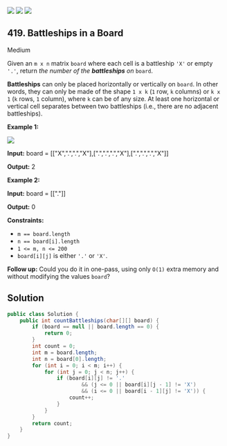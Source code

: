[![](https://img.shields.io/github/stars/javadev/LeetCode-in-Java?label=Stars&style=flat-square)](https://github.com/javadev/LeetCode-in-Java)
[![](https://img.shields.io/github/forks/javadev/LeetCode-in-Java?label=Fork%20me%20on%20GitHub%20&style=flat-square)](https://github.com/javadev/LeetCode-in-Java/fork)
[![](https://img.shields.io/badge/-LeetCode%20in%20Kotlin-blue?style=flat-square)](https://github.com/javadev/LeetCode-in-Kotlin)

## 419\. Battleships in a Board

Medium

Given an `m x n` matrix `board` where each cell is a battleship `'X'` or empty `'.'`, return _the number of the **battleships** on_ `board`.

**Battleships** can only be placed horizontally or vertically on `board`. In other words, they can only be made of the shape `1 x k` (`1` row, `k` columns) or `k x 1` (`k` rows, `1` column), where `k` can be of any size. At least one horizontal or vertical cell separates between two battleships (i.e., there are no adjacent battleships).

**Example 1:**

![](https://assets.leetcode.com/uploads/2021/04/10/battelship-grid.jpg)

**Input:** board = \[\["X",".",".","X"],[".",".",".","X"],[".",".",".","X"]]

**Output:** 2 

**Example 2:**

**Input:** board = \[\["."]]

**Output:** 0 

**Constraints:**

*   `m == board.length`
*   `n == board[i].length`
*   `1 <= m, n <= 200`
*   `board[i][j]` is either `'.'` or `'X'`.

**Follow up:** Could you do it in one-pass, using only `O(1)` extra memory and without modifying the values `board`?

## Solution

```java
public class Solution {
    public int countBattleships(char[][] board) {
        if (board == null || board.length == 0) {
            return 0;
        }
        int count = 0;
        int m = board.length;
        int n = board[0].length;
        for (int i = 0; i < m; i++) {
            for (int j = 0; j < n; j++) {
                if (board[i][j] != '.'
                        && (j <= 0 || board[i][j - 1] != 'X')
                        && (i <= 0 || board[i - 1][j] != 'X')) {
                    count++;
                }
            }
        }
        return count;
    }
}
```